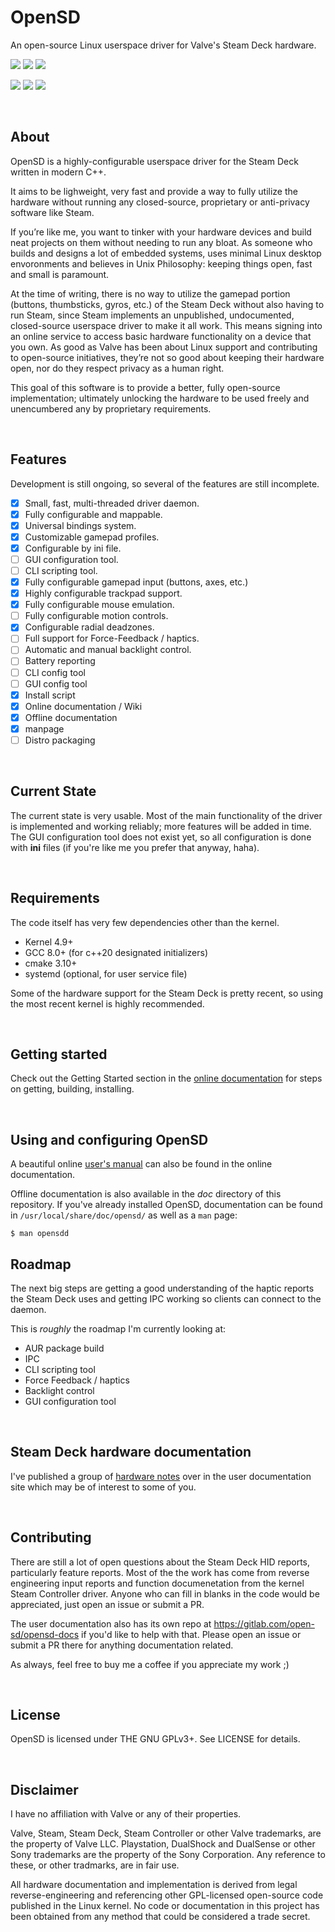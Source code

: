 # OpenSD
An open-source Linux userspace driver for Valve's Steam Deck hardware.

[![](https://img.shields.io/gitlab/license/open-sd/opensd?style=for-the-badge)](https://choosealicense.com/licenses/gpl-3.0/) [![](https://img.shields.io/badge/Written%20in-C%2B%2B-%23f34b7d?style=for-the-badge)]() [![](https://img.shields.io/badge/Donate-PayPal-blue?style=for-the-badge)](https://paypal.me/seekdev)

[![](https://img.shields.io/badge/Version-0.47-blue?style=for-the-badge)]() [![](https://img.shields.io/gitlab/last-commit/open-sd/opensd?style=for-the-badge)]() [![](https://img.shields.io/gitlab/issues/open/open-sd/opensd?style=for-the-badge)](https://paypal.me/seekdev)

<br>

## About
OpenSD is a highly-configurable userspace driver for the Steam Deck written in modern C++.

It aims to be lighweight, very fast and provide a way to fully utilize the hardware without running any closed-source, proprietary or anti-privacy software like Steam.

If you’re like me, you want to tinker with your hardware devices and build neat projects on them without needing to run any bloat.  As someone who builds and designs a lot of embedded systems, uses minimal Linux desktop envoronments and believes in Unix Philosophy: keeping things open, fast and small is paramount.

At the time of writing, there is no way to utilize the gamepad portion (buttons, thumbsticks, gyros, etc.) of the Steam Deck without also having to run Steam, since Steam implements an unpublished, undocumented, closed-source userspace driver to make it all work.  This means signing into an online service to access basic hardware functionality on a device that you own.  As good as Valve has been about Linux support and contributing to open-source initiatives, they’re not so good about keeping their hardware open, nor do they respect privacy as a human right.

This goal of this software is to provide a better, fully open-source implementation; ultimately unlocking the hardware to be used freely and unencumbered any by proprietary requirements.

<br>

## Features
Development is still ongoing, so several of the features are still incomplete.

- [x]   Small, fast, multi-threaded driver daemon.
- [x]   Fully configurable and mappable.
- [x]   Universal bindings system.
- [x]   Customizable gamepad profiles.
- [x]   Configurable by ini file.
- [ ]   GUI configuration tool.
- [ ]   CLI scripting tool.
- [x]   Fully configurable gamepad input (buttons, axes, etc.)
- [x]   Highly configurable trackpad support.
- [x]   Fully configurable mouse emulation.
- [ ]   Fully configurable motion controls.
- [x]   Configurable radial deadzones.
- [ ]   Full support for Force-Feedback / haptics.
- [ ]   Automatic and manual backlight control.
- [ ]   Battery reporting
- [ ]   CLI config tool
- [ ]   GUI config tool
- [x]   Install script
- [x]   Online documentation / Wiki
- [x]   Offline documentation
- [X]   manpage
- [ ]   Distro packaging

<br>

## Current State
The current state is very usable.  Most of the main functionality of the driver is implemented and working reliably; more features will be added in time.  The GUI configuration tool does not exist yet, so all configuration is done with **ini** files (if you're like me you prefer that anyway, haha).

<br>

## Requirements
The code itself has very few dependencies other than the kernel.
- Kernel 4.9+
- GCC 8.0+ (for c++20 designated initializers)
- cmake 3.10+
- systemd (optional, for user service file)

Some of the hardware support for the Steam Deck is pretty recent, so using the most recent kernel is highly recommended.

<br>

## Getting started
Check out the Getting Started section in the [online documentation](https://open-sd.gitlab.io/opensd-docs) for steps on getting, building, installing.

<br>

## Using and configuring OpenSD
A beautiful online [user's manual](https://open-sd.gitlab.io/opensd-docs/opensd-docs/latest/users_manual/running.html) can also be found in the online documentation.

Offline documentation is also available in the *doc* directory of this repository.  If you've already installed OpenSD, documentation can be found in `/usr/local/share/doc/opensd/` as well as a `man` page:
```
$ man opensdd
```

## Roadmap
The next big steps are getting a good understanding of the haptic reports the Steam Deck uses and getting IPC working so clients can connect to the daemon.

This is *roughly* the roadmap I'm currently looking at:
- AUR package build
- IPC
- CLI scripting tool
- Force Feedback / haptics
- Backlight control
- GUI configuration tool

<br>

## Steam Deck hardware documentation
I've published a group of [hardware notes](https://open-sd.gitlab.io/opensd-docs/opensd-docs/latest/hardware_notes/preface.html) over in the user documentation site which may be of interest to some of you.

<br>

## Contributing
There are still a lot of open questions about the Steam Deck HID reports, particularly feature reports.  Most of the the work has come from reverse engineering input reports and function documenetation from the kernel Steam Controller driver.  Anyone who can fill in blanks in the code would be appreciated, just open an issue or submit a PR.

The user documentation also has its own repo at https://gitlab.com/open-sd/opensd-docs if you'd like to help with that.  Please open an issue or submit a PR there for anything documentation related.

As always, feel free to buy me a coffee if you appreciate my work ;)

<br>

## License
OpenSD is licensed under THE GNU GPLv3+.  See LICENSE for details.

<br>

## Disclaimer
I have no affiliation with Valve or any of their properties.

Valve, Steam, Steam Deck, Steam Controller or other Valve trademarks, are the property of Valve LLC.  Playstation, DualShock and DualSense or other Sony trademarks are the property of the Sony Corporation.  Any reference to these, or other tradmarks, are in fair use.

All hardware documentation and implementation is derived from legal reverse-engineering and referencing other GPL-licensed open-source code published in the Linux kernel.  No code or documentation in this project has been obtained from any method that could be considered a trade secret.
